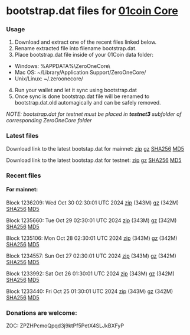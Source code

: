 # bootstrap.dat files for [01coin Core](https://01coin.io)

### Usage

1. Download and extract one of the recent files linked below.
2. Rename extracted file into filename bootstrap.dat.
3. Place bootstrap.dat file inside of your 01Coin data folder:
 - Windows: %APPDATA%\ZeroOneCore\
 - Mac OS: ~/Library/Application Support/ZeroOneCore/
 - Unix/Linux: ~/.zeroonecore/
4. Run your wallet and let it sync using bootstrap.dat
5. Once sync is done bootstrap.dat file will be renamed to bootstrap.dat.old automagically and can be safely removed.

_NOTE: bootstrap.dat for testnet must be placed in **testnet3** subfolder of corresponding ZeroOneCore folder_

### Latest files
Download link to the latest bootstap.dat for mainnet: [zip](https://files.01coin.io/mainnet/bootstrap.dat.zip) [gz](https://files.01coin.io/mainnet/bootstrap.dat.tar.gz) [SHA256](https://files.01coin.io/mainnet/sha256.txt) [MD5](https://files.01coin.io/mainnet/md5.txt)

Download link to the latest bootstap.dat for testnet: [zip](https://files.01coin.io/testnet/bootstrap.dat.zip) [gz](https://files.01coin.io/testnet/bootstrap.dat.tar.gz) [SHA256](https://files.01coin.io/testnet/sha256.txt) [MD5](https://files.01coin.io/testnet/md5.txt)

### Recent files

#### For mainnet:

Block 1236209: Wed Oct 30 02:30:01 UTC 2024 [zip](https://files.01coin.io/mainnet/2024-10-30/bootstrap.dat.zip) (343M) [gz](https://files.01coin.io/mainnet/2024-10-30/bootstrap.dat.tar.gz) (342M) [SHA256](https://files.01coin.io/mainnet/2024-10-30/sha256.txt) [MD5](https://files.01coin.io/mainnet/2024-10-30/md5.txt)

Block 1235660: Tue Oct 29 02:30:01 UTC 2024 [zip](https://files.01coin.io/mainnet/2024-10-29/bootstrap.dat.zip) (343M) [gz](https://files.01coin.io/mainnet/2024-10-29/bootstrap.dat.tar.gz) (342M) [SHA256](https://files.01coin.io/mainnet/2024-10-29/sha256.txt) [MD5](https://files.01coin.io/mainnet/2024-10-29/md5.txt)

Block 1235106: Mon Oct 28 02:30:01 UTC 2024 [zip](https://files.01coin.io/mainnet/2024-10-28/bootstrap.dat.zip) (343M) [gz](https://files.01coin.io/mainnet/2024-10-28/bootstrap.dat.tar.gz) (342M) [SHA256](https://files.01coin.io/mainnet/2024-10-28/sha256.txt) [MD5](https://files.01coin.io/mainnet/2024-10-28/md5.txt)

Block 1234557: Sun Oct 27 02:30:01 UTC 2024 [zip](https://files.01coin.io/mainnet/2024-10-27/bootstrap.dat.zip) (343M) [gz](https://files.01coin.io/mainnet/2024-10-27/bootstrap.dat.tar.gz) (342M) [SHA256](https://files.01coin.io/mainnet/2024-10-27/sha256.txt) [MD5](https://files.01coin.io/mainnet/2024-10-27/md5.txt)

Block 1233992: Sat Oct 26 01:30:01 UTC 2024 [zip](https://files.01coin.io/mainnet/2024-10-26/bootstrap.dat.zip) (343M) [gz](https://files.01coin.io/mainnet/2024-10-26/bootstrap.dat.tar.gz) (342M) [SHA256](https://files.01coin.io/mainnet/2024-10-26/sha256.txt) [MD5](https://files.01coin.io/mainnet/2024-10-26/md5.txt)

Block 1233440: Fri Oct 25 01:30:01 UTC 2024 [zip](https://files.01coin.io/mainnet/2024-10-25/bootstrap.dat.zip) (343M) [gz](https://files.01coin.io/mainnet/2024-10-25/bootstrap.dat.tar.gz) (342M) [SHA256](https://files.01coin.io/mainnet/2024-10-25/sha256.txt) [MD5](https://files.01coin.io/mainnet/2024-10-25/md5.txt)


### Donations are welcome:

ZOC: ZPZHPcmoQpqd3j9ktPf5PetX4SLJkBXFyP
